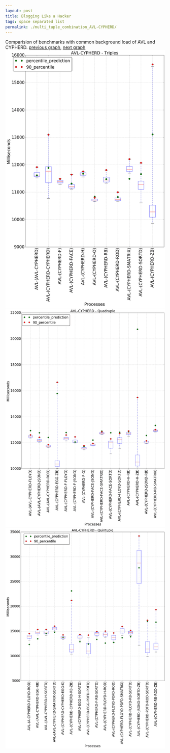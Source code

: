 ```yaml
---
layout: post
title: Blogging Like a Hacker
tags: space separated list
permalink: ./multi_tuple_combination_AVL-CYPHERD/
---
```


Comparision of benchmarks with common background load of AVL and CYPHERD.
[previous graph](./multi_tuple_combination_AVL-A/), [next graph](./multi_tuple_combination_AVL-EGG/)
<img src="./images/triple/AVL/AVL-CYPHERD_box.png" alt="graph figure"><img src="./images/quadruple/AVL/AVL-CYPHERD_box.png" alt="graph figure"><img src="./images/quintuple/AVL/AVL-CYPHERD_box.png" alt="graph figure">